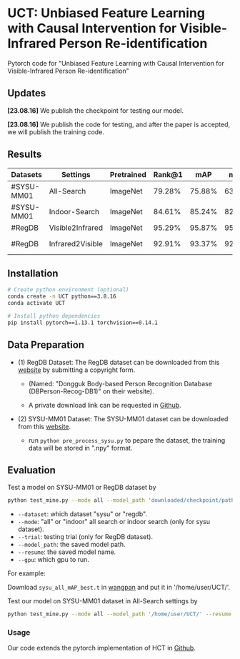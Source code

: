 # UCT: Unbiased Feature Learning with Causal Intervention for Visible-Infrared Person Re-identification
Pytorch code for "Unbiased Feature Learning with Causal Intervention for Visible-Infrared Person Re-identification"

## Updates
 **[23.08.16]** We publish the checkpoint for testing our model.
 
 **[23.08.16]** We publish the code for testing, and after the paper is accepted, we will publish the training code.

## Results

| Datasets   | Settings         | Pretrained | Rank@1 | mAP    | mINP   | Model          |
| ---------- | ---------------- | ---------- | ------ | ------ | ------ | -------------- |
| #SYSU-MM01 | All-Search       | ImageNet   | 79.28% | 75.88% | 63.76% | [wangpan](https://pan.baidu.com/s/1tsB4MBe7dHMGUn18_xoDUg?pwd=hz7q) |
| #SYSU-MM01 | Indoor-Search    | ImageNet   | 84.61% | 85.24% | 82.08% | available soon |
| #RegDB     | Visible2Infrared | ImageNet   | 95.29% | 95.87% | 95.23% | [wangpan](https://pan.baidu.com/s/1tsB4MBe7dHMGUn18_xoDUg?pwd=hz7q) |
| #RegDB     | Infrared2Visible | ImageNet   | 92.91% | 93.37% | 92.25% | available soon |

## Installation

```bash
# Create python environment (optional)
conda create -n UCT python==3.8.16
conda activate UCT

# Install python dependencies
pip install pytorch==1.13.1 torchvision==0.14.1 
```

## Data Preparation

- (1) RegDB Dataset: The RegDB dataset can be downloaded from this [website](http://dm.dongguk.edu/link.html) by submitting a copyright form.

    - (Named: "Dongguk Body-based Person Recognition Database (DBPerson-Recog-DB1)" on their website). 

    - A private download link can be requested in [Github](https://github.com/mangye16/Cross-Modal-Re-ID-baseline). 
  
- (2) SYSU-MM01 Dataset: The SYSU-MM01 dataset can be downloaded from this [website](http://isee.sysu.edu.cn/project/RGBIRReID.htm).

   - run `python pre_process_sysu.py` to pepare the dataset, the training data will be stored in ".npy" format.

## Evaluation

Test a model on SYSU-MM01 or RegDB dataset by 

  ```bash
python test_mine.py --mode all --model_path 'downloaded/checkpoint/path/' --resume 'sysu_all_mAP_best.t' --gpu 1 --dataset sysu
  ```
  - `--dataset`: which dataset "sysu" or "regdb".
  - `--mode`: "all" or "indoor" all search or indoor search (only for sysu dataset).
  - `--trial`: testing trial (only for RegDB dataset).
  - `--model_path`: the saved model path.
  - `--resume`: the saved model name.
  - `--gpu`:  which gpu to run.

For example:

Download `sysu_all_mAP_best.t` in [wangpan](https://pan.baidu.com/s/1tsB4MBe7dHMGUn18_xoDUg?pwd=hz7q) and put it in '/home/user/UCT/'.

Test our model on SYSU-MM01 dataset in All-Search settings by 
  ```bash
python test_mine.py --mode all --model_path '/home/user/UCT/' --resume 'sysu_all_mAP_best.t' --gpu 1 --dataset sysu
  ```

### Usage

Our code extends the pytorch implementation of HCT in [Github](https://github.com/hijune6/Hetero-center-triplet-loss-for-VT-Re-ID).
